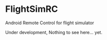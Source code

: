 # FlightSimRC
Android Remote Control for flight simulator

Under development, Nothing to see here... yet.
